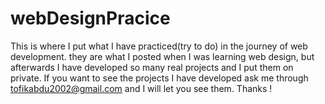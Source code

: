 # webDesignPracice
This is where I put what I have practiced(try to do) in the journey of web development. they are what I posted when I was learning web design, but afterwards I have developed so many real projects and I put them on private. If you want to see the projects I have developed ask me through tofikabdu2002@gmail.com and I will let you see them.
Thanks !

